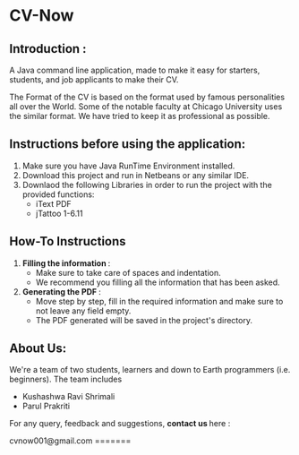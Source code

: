 # CV-Now
<html>
<body>
<h2>   Introduction : </h2> 
<p> A Java command line application, made to make it easy for starters, students, and job applicants to make their CV. </p>

<p> The Format of the CV is based on the format used by famous personalities all over the World. Some of the notable faculty at Chicago University uses the similar format. We have tried to keep it as professional as possible.  </p>

<h2>  Instructions before using the application: </h2>
<p>
<ol>
<li> Make sure you have Java RunTime Environment installed. </li>
<li> Download this project and run in Netbeans or any similar IDE. </li>
<li> Downlaod the following Libraries in order to run the project with the provided functions:
    <ul>
    <li> iText  PDF </li>
    <li> jTattoo 1-6.11 </li>
    </ul>
</li> 
</ol>
</p>

<h2> How-To Instructions </h2>
<ol>
<li> <b> Filling the information </b> :
<ul>
<li> Make sure to take care of spaces and indentation. </li>
<li> We recommend you filling all the information that has been asked. </li>
</ul>
</li>

<li> <b> Generating the PDF </b>  : 
<ul>
<li> Move step by step, fill in the required information and make sure to not leave any field empty. </li>
<li> The PDF generated will be saved in the project's directory. </li> </ul>
</ol>

<h2> About Us: </h2>

<p> We're a team of two students, learners and down to Earth programmers (i.e. beginners). The team includes </p>
<ul>
<li> Kushashwa Ravi Shrimali </li>
<li> Parul Prakriti </li> 
</ul>

<p> For any query, feedback and suggestions, <b> contact us </b> here : </p>
cvnow001@gmail.com 
</body>
</html>
=======
